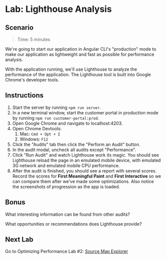 # Lab: Lighthouse Analysis

## Scenario
>  Time: 5 minutes

We're going to start our application in Angular CLI's "production" mode to make our application as lightweight and fast as possible for performance analysis.

With the application running, we'll use Lighthouse to analyze the performance of the application. The Lighthouse tool is built into Google Chrome's developer tools.

## Instructions
1. Start the server by running `npm run server`.
1. In a new terminal window, start the customer portal in production mode by running `npm run customer-portal:prod`.
1. Open Google Chrome and navigate to localhost:4203.
1. Open Chrome Devtools:
   1. Mac: `Cmd + Opt + I`
   1. Windows: `F12`
1. Click the "Audits" tab then click the "Perform an Audit" button.
1. In the audit modal, uncheck all audits except "Performance".
1. Click "Run Audit" and watch Lighthouse work its magic. You should see Lighthouse reload the page in an emulated mobile device, with emulated 3G network and emulated mobile CPU performance.
1. After the audit is finished, you should see a report with several scores. Record the scores for **First Meaningful Paint** and **First Interactive** so we can compare them after we've made some optimizations. Also notice the screenshots of progression as the app is loaded.

## Bonus

What interesting information can be found from other audits?

What opportunities or recommendations does Lighthouse provide?

## Next Lab
Go to Optimizing Performance Lab #2: [Source Map Explorer](lab-2.md)
